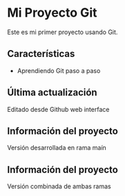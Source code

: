 # Mi Proyecto Git 
Este es mi primer proyecto usando Git.
## Características
- Aprendiendo Git paso a paso
## Última actualización
Editado desde Github web interface
## Información del proyecto
Versión desarrollada en rama maín
## Información del proyecto
Versión combinada de ambas ramas
